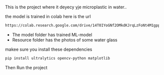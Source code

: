 This is the project where it deyecy yje microplastic in water..

the model is trained in colab
here is the url
```bash
https://colab.research.google.com/drive/14T0IYoGNf2OMkdKJrqLzFoNt4M1gppRF?usp=sharing
```
- The model folder has trained ML-model
- Resource folder has the photos of some water glass 

makee sure you install these dependencies
```bash
pip install ultralytics opencv-python matplotlib
```

Then Run the project 
```python app.py
```
